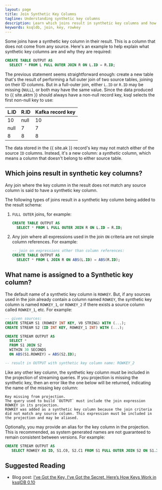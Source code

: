 ```yaml
---
layout: page
title: Join Synthetic Key Columns
tagline: Understanding synthetic key columns
description: Learn which joins result in synthetic key columns and how to work with them.
keywords: ksqldb, join, key, rowkey
---
```


Some joins have a synthetic key column in their result. This is a column that does not come from any
source. Here's an example to help explain what synthetic key columns are and why they are required:

```sql
CREATE TABLE OUTPUT AS
  SELECT * FROM L FULL OUTER JOIN R ON L.ID = R.ID;
```

The previous statement seems straightforward enough: create a new table that's the result of
performing a full outer join of two source tables, joining on their ID columns. But in a 
full-outer join, either `L.ID` or `R.ID` may be missing (`NULL`), or both 
may have the same value. Since the data produced to {{ site.aktm }} should always have a non-null 
record key, ksql selects the first non-null key to use:

| L.ID  | R.ID | Kafka record key |
|-------|------|:------------------|
|  10   | null | 10                |
|  null | 7    | 7                 |
|  8    | 8    | 8                 |

The data stored in the {{ site.ak }} record's key may not match either of the source `ID`
columns. Instead, it's a new column: a *synthetic* column, which means a column that doesn't belong
to either source table.

## Which joins result in synthetic key columns?

Any join where the key column in the result does not match any source column is said to have a 
synthetic key column.

The following types of joins result in a synthetic key column being added to the result schema:

1. `FULL OUTER` joins, for example:

    ```sql
   CREATE TABLE OUTPUT AS
      SELECT * FROM L FULL OUTER JOIN R ON L.ID = R.ID;
    ```

 
2. Any join where all expressions used in the join `ON` criteria are not simple column references.
   For example: 

    ```sql
   -- join on expressions other than column references:
   CREATE TABLE OUTPUT AS
      SELECT * FROM L JOIN R ON ABS(L.ID) = ABS(R.ID);
    ```

## What name is assigned to a Synthetic key column?

The default name of a synthetic key column is `ROWKEY`. But, if any sources used in the join 
already contain a column named `ROWKEY`, the synthetic key column is named `ROWKEY_1`, or
`ROWKEY_2` if there exists a source column called `ROWKEY_1`, etc. For example: 

```sql
-- given sources:
CREATE STREAM S1 (ROWKEY INT KEY, V0 STRING) WITH (...);
CREATE STREAM S2 (ID INT KEY, ROWKEY_1 INT) WITH (...);

CREATE STREAM OUTPUT AS
  SELECT * 
  FROM S1 JOIN S2 
  WITHIN 30 SECONDS 
  ON ABS(S1.ROWKEY) = ABS(S2.ID);

-- result in OUTPUT with synthetic key column name: ROWKEY_2
```

Like any other key column, the synthetic key column must be included in the projection of streaming
queries. If you projection is missing the synthetic key, then an error like the one below will be
returned, indicating the name of the missing key column:

```
Key missing from projection.
The query used to build `OUTPUT` must include the join expression ROWKEY in its projection.
ROWKEY was added as a synthetic key column because the join criteria did not match any source column. This expression must be included in the projection and may be aliased. 
```  

Optionally, you may provide an alias for the key column in the projection. This is recommended, as 
system generated names are not guaranteed to remain consistent between versions. For example: 

```sql
CREATE STREAM OUTPUT AS
   SELECT ROWKEY AS ID, S1.C0, S2.C1 FROM S1 FULL OUTER JOIN S2 ON S1.ID = S2.ID;
```

## Suggested Reading

- Blog post: [I’ve Got the Key, I’ve Got the Secret. Here’s How Keys Work in ksqlDB 0.10](https://www.confluent.io/blog/ksqldb-0-10-updates-key-columns/)
